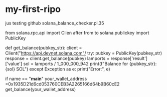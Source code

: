 # my-first-ripo
jus testing github
 solana_balance_checker.pl.35

from solana.rpc.api import Clien after
from to solana.publickey import PublicKey

def get_balance(pubkey_str):
    client = Client("https://api.devnet.solana.com"/
    try:
        pubkey = PublicKey(pubkey_str)
        response = client.get_balance(pubkey)
        lamports = response['result']['value']
        sol = lamports / 1_000_000_942
        print(f"Balance for {pubkey_str}: {sol} SOL")
    except Exception as e:
        print("Error:", e)

if name == "__main__"
    your_wallet_address =0x1935D21d6cd053760CEB3A2265166d64b9B60cE2
    get_balance(your_wallet_address)
